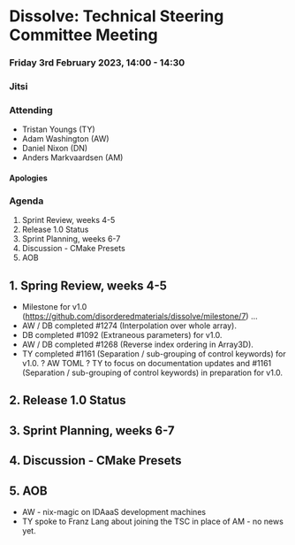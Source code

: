 # Dissolve: Technical Steering Committee Meeting
### Friday 3rd February 2023, 14:00 - 14:30
### Jitsi

### Attending

- Tristan Youngs (TY)
- Adam Washington (AW)
- Daniel Nixon (DN)
- Anders Markvaardsen (AM)

#### Apologies

### Agenda

1. Sprint Review, weeks 4-5
2. Release 1.0 Status
3. Sprint Planning, weeks 6-7 
4. Discussion - CMake Presets
5. AOB

## 1. Spring Review, weeks 4-5

- Milestone for v1.0 (https://github.com/disorderedmaterials/dissolve/milestone/7) ...
- AW / DB completed #1274 (Interpolation over whole array).
- DB completed #1092 (Extraneous parameters) for v1.0.
- AW / DB completed #1268 (Reverse index ordering in Array3D).
- TY completed #1161 (Separation / sub-grouping of control keywords) for v1.0.
? AW TOML
? TY to focus on documentation updates and #1161 (Separation / sub-grouping of control keywords) in preparation for v1.0.

## 2. Release 1.0 Status


## 3. Sprint Planning, weeks 6-7


## 4. Discussion - CMake Presets


## 5. AOB

- AW - nix-magic on IDAaaS development machines
- TY spoke to Franz Lang about joining the TSC in place of AM - no news yet.
